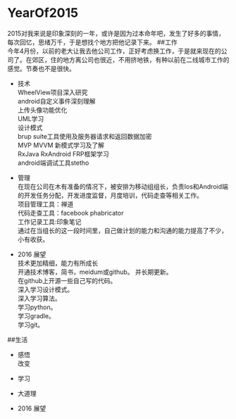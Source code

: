# YearOf2015  
2015对我来说是印象深刻的一年，或许是因为过本命年吧，发生了好多的事情，每次回忆，思绪万千，于是想找个地方把他记录下来。
##工作  
今年4月份，以前的老大让我去他公司工作，正好考虑换工作，于是就来现在的公司了。在郊区，住的地方离公司也很近，不用挤地铁，有种以前在二线城市工作的感觉。节奏也不是很快。
  *   技术   
     WheelView项目深入研究  
     android自定义事件深刻理解  
     上传头像功能优化  
     UML学习    
     设计模式   
     brup suite工具使用及服务器请求和返回数据加密  
     MVP MVVM 新模式学习及了解  
     RxJava RxAndroid FRP框架学习  
     android端调试工具stetho  
  *   管理  
     在现在公司在木有准备的情况下，被安排为移动组组长，负责Ios和Android端的开发任务分配，开发进度监督，月度培训，代码走查等相关工作。  
     项目管理工具：禅道  
     代码走查工具：facebook phabricator  
     工作记录工具:印象笔记  
     通过在当组长的这一段时间里，自己做计划的能力和沟通的能力提高了不少，小有收获。
      
  * 2016 展望  
    技术更加精细，能力有所成长  
    开通技术博客，简书，meidum或github。  并长期更新。  
    在github上开源一些自己写的代码。  
    深入学习设计模式。  
    深入学习算法。  
    学习python。  
    学习gradle。  
    学习git。
    
    
    

##生活  
 *   感悟  
     改变
     
 *   学习
 *   大道理
 *   2016  展望

